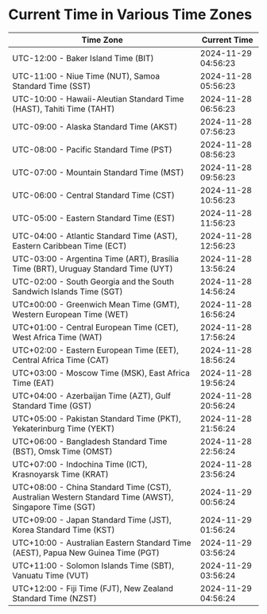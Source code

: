 # Current Time in Various Time Zones

| Time Zone | Current Time |
|-----------|--------------|
| UTC-12:00 - Baker Island Time (BIT) | 2024-11-29 04:56:23 |
| UTC-11:00 - Niue Time (NUT), Samoa Standard Time (SST) | 2024-11-28 05:56:23 |
| UTC-10:00 - Hawaii-Aleutian Standard Time (HAST), Tahiti Time (TAHT) | 2024-11-28 06:56:23 |
| UTC-09:00 - Alaska Standard Time (AKST) | 2024-11-28 07:56:23 |
| UTC-08:00 - Pacific Standard Time (PST) | 2024-11-28 08:56:23 |
| UTC-07:00 - Mountain Standard Time (MST) | 2024-11-28 09:56:23 |
| UTC-06:00 - Central Standard Time (CST) | 2024-11-28 10:56:23 |
| UTC-05:00 - Eastern Standard Time (EST) | 2024-11-28 11:56:23 |
| UTC-04:00 - Atlantic Standard Time (AST), Eastern Caribbean Time (ECT) | 2024-11-28 12:56:23 |
| UTC-03:00 - Argentina Time (ART), Brasília Time (BRT), Uruguay Standard Time (UYT) | 2024-11-28 13:56:24 |
| UTC-02:00 - South Georgia and the South Sandwich Islands Time (SGT) | 2024-11-28 14:56:24 |
| UTC±00:00 - Greenwich Mean Time (GMT), Western European Time (WET) | 2024-11-28 16:56:24 |
| UTC+01:00 - Central European Time (CET), West Africa Time (WAT) | 2024-11-28 17:56:24 |
| UTC+02:00 - Eastern European Time (EET), Central Africa Time (CAT) | 2024-11-28 18:56:24 |
| UTC+03:00 - Moscow Time (MSK), East Africa Time (EAT) | 2024-11-28 19:56:24 |
| UTC+04:00 - Azerbaijan Time (AZT), Gulf Standard Time (GST) | 2024-11-28 20:56:24 |
| UTC+05:00 - Pakistan Standard Time (PKT), Yekaterinburg Time (YEKT) | 2024-11-28 21:56:24 |
| UTC+06:00 - Bangladesh Standard Time (BST), Omsk Time (OMST) | 2024-11-28 22:56:24 |
| UTC+07:00 - Indochina Time (ICT), Krasnoyarsk Time (KRAT) | 2024-11-28 23:56:24 |
| UTC+08:00 - China Standard Time (CST), Australian Western Standard Time (AWST), Singapore Time (SGT) | 2024-11-29 00:56:24 |
| UTC+09:00 - Japan Standard Time (JST), Korea Standard Time (KST) | 2024-11-29 01:56:24 |
| UTC+10:00 - Australian Eastern Standard Time (AEST), Papua New Guinea Time (PGT) | 2024-11-29 03:56:24 |
| UTC+11:00 - Solomon Islands Time (SBT), Vanuatu Time (VUT) | 2024-11-29 03:56:24 |
| UTC+12:00 - Fiji Time (FJT), New Zealand Standard Time (NZST) | 2024-11-29 04:56:24 |
